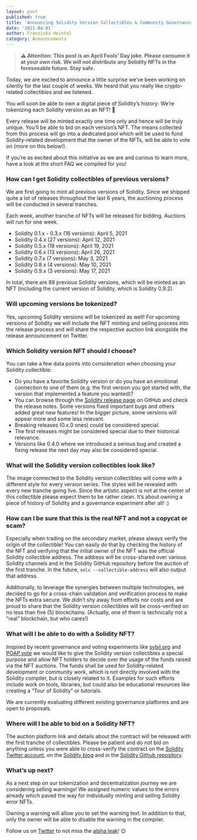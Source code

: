 ```yaml
---
layout: post
published: true
title: 'Announcing Solidity Version Collectibles & Community Governance 💎'
date: '2021-04-01'
author: Franziska Heintel
category: Announcements
---
```


> **⚠️ Attention: This post is an April Fools' Day joke. Please consume it at your own risk. We will not distribute any Solidity  NFTs in the foreseeable future. Stay safe.**

Today, we are excited to announce a little surprise we’ve been working on silently for the last couple of weeks. We heard that you really like crypto-related collectibles and we listened.

You will soon be able to own a digital piece of Solidity’s history: We’re tokenizing each Solidity version as an NFT! 🥳

Every release will be minted exactly one time only and hence will be truly unique. You’ll be able to bid on each version’s NFT. The means collected from this process will go into a dedicated pool which will be used to fund Solidity-related development that the owner of the NFTs, will be able to vote on (more on this below!).

If you’re as excited about this initiative as we are and curious to learn more, have a look at the short FAQ we compiled for you!

### How can I get Solidity collectibles of previous versions?

We are first going to mint all previous versions of Solidity. Since we shipped quite a lot of releases throughout the last 6 years, the auctioning process will be conducted in several tranches. 

Each week, another tranche of NFTs will be released for bidding. Auctions will run for one week.

- Solidity 0.1.x - 0.3.x (16 versions): April 5, 2021
- Solidity 0.4.x (27 versions): April 12, 2021
- Solidity 0.5.x (18 versions): April 19, 2021
- Solidity 0.6.x (13 versions): April 26, 2021
- Solidity 0.7.x (7 versions): May 3, 2021
- Solidity 0.8.x (4 versions): May 10, 2021
- Solidity 0.9.x (3 versions): May 17, 2021

In total, there are 88 previous Solidity versions, which will be minted as an NFT (including the current version of Solidity, which is Solidity 0.9.2).

### Will upcoming versions be tokenized?

Yes, upcoming Solidity versions will be tokenized as well! For upcoming versions of Solidity we will include the NFT minting and selling process into the release process and will share the respective auction link alongside the release announcement on Twitter. 

### Which Solidity version NFT should I choose?

You can take a few data points into consideration when choosing your Solidity collectible:

- Do you have a favorite Solidity version or do you have an emotional connection to one of them (e.g. the first version you got started with, the version that implemented a feature you wanted)?
- You can browse through the [Solidity release page](https://github.com/ethereum/solidity/releases) on GitHub and check the release notes. Some versions fixed important bugs and others added great new features! In the bigger picture, some versions will appear more and some less relevant.
- Breaking releases (0.x.0 ones) could be considered special.
- The first releases might be considered special due to their historical relevance.
- Versions like 0.4.0 where we introduced a serious bug and created a fixing release the next day may also be considered special.

### What will the Solidity version collectibles look like?

The image connected to the Solidity version collectibles will come with a different style for every version series. The styles will be revealed with every new tranche going live. Since the artistic aspect is not at the center of this collectible please expect them to be rather clean. It’s about owning a piece of history of Solidity and a governance experiment after all! :)

### How can I be sure that this is the **real** NFT and not a copycat or scam?

Especially when trading on the secondary market, please always verify the origin of the collectible! You can easily do that by checking the history of the NFT and verifying that the initial owner of the NFT was the official Solidity collectible address. The address will be cross-shared over various Solidity channels and in the Solidity GitHub repository before the auction of the first tranche. In the future, `solc --collectible-address` will also output that address.

Additionally, to leverage the synergies between multiple technologies, we decided to go for a cross-chain validation and verification process to make the NFTs extra secure. We didn’t shy away from efforts nor costs and are proud to share that the Solidity version collectibles will be cross-verified on no less than five (5) blockchains. (Actually, one of them is technically not a “real” blockchain, but who cares!)

### What will I be able to do with a Solidity NFT?

Inspired by recent governance and voting experiments like [sybil.org](https://sybil.org/) and [POAP.vote](https://poap.vote/) we would like to give the Solidity version collectibles a special purpose and allow NFT holders to decide over the usage of the funds raised via the NFT auctions. The funds shall be used for Solidity-related development or community work, which is not directly involved with the Solidity compiler, but is closely related to it. Examples for such efforts include work on tools, libraries, but could also be educational resources like creating a “Tour of Solidity” or tutorials.

We are currently evaluating different existing governance platforms and are open to proposals.

### Where will I be able to bid on a Solidity NFT?

The auction platform link and details about the contract will be released with the first tranche of collectibles. Please be patient and do not bid on anything unless you were able to cross-verify the contract on the [Solidity Twitter account](https://twitter.com/solidity_lang), on the [Solidity blog](https://blog.soliditylang.org/) and in the [Solidity Github repository](https://github.com/ethereum/solidity).

### What’s up next?

As a next step on our tokenization and decentralization journey we are considering selling warnings! We assigned numeric values to the errors already which paved the way for individually minting and selling Solidity error NFTs.

Owning a warning will allow you to set the warning text. In addition to that, only the owner will be able to disable the warning in the compiler.

Follow us on [Twitter](https://twitter.com/solidity_lang) to not miss the [alpha leak](https://tinyurl.com/njyek8n2)! 😉